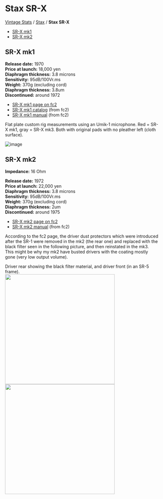# Stax SR-X

[Vintage Stats](../) / [Stax](./) / **Stax SR-X**

- [SR-X mk1](#sr-x-mk1)
- [SR-X mk2](#sr-x-mk2)

## SR-X mk1

**Release date:** 1970  
**Price at launch:** 18,000 yen  
**Diaphragm thickness:** 3.8 microns  
**Sensitivity:** 95dB/100Vr.ms  
**Weight:** 370g (excluding cord)  
**Diaphragm thickness:** 3.8um  
**Discontinued:** around 1972

- [SR-X mk1 page on fc2](http://20cheaddatebase.web.fc2.com/STAX/SR-X.html)
- [SR-X mk1 catalog](../../assets/vintage-stats/stax/Stax-SR-X/SR-X-mk1-catalog.pdf) (from fc2)
- [SR-X mk1 manual](../../assets/vintage-stats/stax/Stax-SR-X/SR-X-mk1-manual.pdf) (from fc2)

Flat plate custom rig measurements using an Umik-1 microphone. Red = SR-X mk1, gray = SR-X mk3. Both with original pads with no pleather left (cloth surface).

![image](https://headphonegits.org/assets/vintage-stats/stax/Stax-SR-X/b422cbf2-aa24-4f90-a176-d726d5f45ed0.png)

## SR-X mk2

**Impedance:** 16 Ohm  

**Release date:** 1972  
**Price at launch:** 22,000 yen  
**Diaphragm thickness:** 3.8 microns  
**Sensitivity:** 95dB/100Vr.ms  
**Weight:** 370g (excluding cord)  
**Diaphragm thickness:** 2um  
**Discontinued:** around 1975

- [SR-X mk2 page on fc2](http://20cheaddatebase.web.fc2.com/STAX/SR-XMK2.html)
- [SR-X mk2 manual](../../assets/vintage-stats/stax/Stax-SR-X/SR-X-mk2-manual.pdf) (from fc2)

According to the fc2 page, the driver dust protectors which were introduced after the SR-1 were removed in the mk2 (the rear one) and replaced with the black filter seen in the following picture, and then reinstated in the mk3. This might be why my mk2 have busted drivers with the coating mostly gone (very low output volume).

Driver rear showing the black filter material, and driver front (in an SR-5 frame).  
<a href="https://github.com/ludoo/HeadphoneGits/assets/66007/576a1ffa-b15d-4d2e-9462-140fcd5f962b"><img src="https://github.com/ludoo/HeadphoneGits/assets/66007/576a1ffa-b15d-4d2e-9462-140fcd5f962b" width="360" /></a>
<a href="https://github.com/ludoo/HeadphoneGits/assets/66007/14559307-5f78-49ba-be43-1beb262f9744"><img src="https://github.com/ludoo/HeadphoneGits/assets/66007/14559307-5f78-49ba-be43-1beb262f9744" width="360" /></a>
